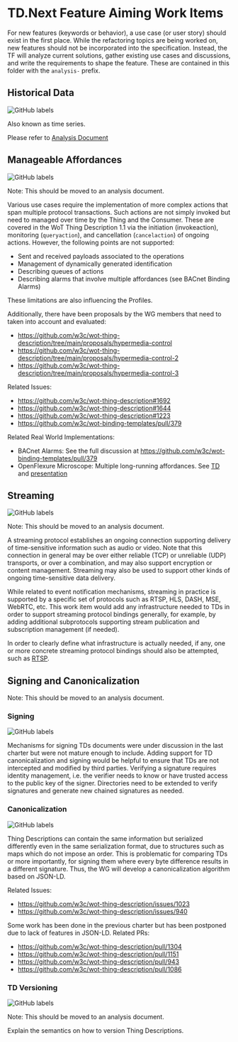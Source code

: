 # TD.Next Feature Aiming Work Items

For new features (keywords or behavior), a use case (or user story) should exist in the first place.
While the refactoring topics are being worked on, new features should not be incorporated into the specification.
Instead, the TF will analyze current solutions, gather existing use cases and discussions, and write the requirements to shape the feature.
These are contained in this folder with the `analysis-` prefix.

## Historical Data

![GitHub labels](https://img.shields.io/github/labels/w3c/wot-thing-description/historical%20data)

Also known as time series.

Please refer to [Analysis Document](./../analysis-historical-data-work-item.md)

## Manageable Affordances

![GitHub labels](https://img.shields.io/github/labels/w3c/wot-thing-description/manageable%20affordances)

Note: This should be moved to an analysis document.

Various use cases require the implementation of more complex actions that span multiple protocol transactions. Such actions are not simply invoked but need to managed over time by the Thing and the Consumer.
These are covered in the WoT Thing Description 1.1 via the initiation (invokeaction), monitoring (`queryaction`), and cancellation (`cancelaction`) of ongoing actions.
However, the following points are not supported:

- Sent and received payloads associated to the operations
- Management of dynamically generated identification
- Describing queues of actions
- Describing alarms that involve multiple affordances (see BACnet Binding Alarms)

These limitations are also influencing the Profiles.

Additionally, there have been proposals by the WG members that need to taken into account and evaluated:

- <https://github.com/w3c/wot-thing-description/tree/main/proposals/hypermedia-control>
- <https://github.com/w3c/wot-thing-description/tree/main/proposals/hypermedia-control-2>
- <https://github.com/w3c/wot-thing-description/tree/main/proposals/hypermedia-control-3>

Related Issues:

- <https://github.com/w3c/wot-thing-description#1692>
- <https://github.com/w3c/wot-thing-description#1644>
- <https://github.com/w3c/wot-thing-description#1223>
- <https://github.com/w3c/wot-binding-templates/pull/379>

Related Real World Implementations:

- BACnet Alarms: See the full discussion at <https://github.com/w3c/wot-binding-templates/pull/379>
- OpenFlexure Microscope: Multiple long-running affordances. See [TD](https://github.com/w3c/wot-testing/tree/main/events/2024.11.Munich/TDs/openflexure) and [presentation](https://www.youtube.com/watch?v=TI6HUOw6lhU)

## Streaming

![GitHub labels](https://img.shields.io/github/labels/w3c/wot-thing-description/streaming)

Note: This should be moved to an analysis document.

A streaming protocol establishes an ongoing connection supporting delivery of time-sensitive information such as audio or video.
Note that this connection in general may be over either reliable (TCP) or unreliable (UDP) transports, or over a combination, and may also support encryption or content management.
Streaming may also be used to support other kinds of ongoing time-sensitive data delivery.

While related to event notification mechanisms, streaming in practice is supported by a specific set of protocols such as RTSP, HLS, DASH, MSE, WebRTC, etc.
This work item would add any infrastructure needed to TDs in order to support streaming protocol bindings generally, for example, by adding additional subprotocols supporting stream publication and subscription management (if needed).

In order to clearly define what infrastructure is actually needed, if any, one or more concrete streaming protocol bindings should also be attempted, such as [RTSP](https://w3c.github.io/wot-charter-drafts/wot-wg-2023-details.html#rtsp-binding-workitem).

## Signing and Canonicalization

Note: This should be moved to an analysis document.

### Signing

![GitHub labels](https://img.shields.io/github/labels/w3c/wot-thing-description/signing)

Mechanisms for signing TDs documents were under discussion in the last charter but were not mature enough to include.
Adding support for TD canonicalization and signing would be helpful to ensure that TDs are not intercepted and modified by third parties.
Verifying a signature requires identity management, i.e. the verifier needs to know or have trusted access to the public key of the signer.
Directories need to be extended to verify signatures and generate new chained signatures as needed.

### Canonicalization

![GitHub labels](https://img.shields.io/github/labels/w3c/wot-thing-description/canonicaliziation)

Thing Descriptions can contain the same information but serialized differently even in the same serialization format, due to structures such as maps which do not impose an order.
This is problematic for comparing TDs or more importantly, for signing them where every byte difference results in a different signature.
Thus, the WG will develop a canonicalization algorithm based on JSON-LD.

Related Issues:

- <https://github.com/w3c/wot-thing-description/issues/1023>
- <https://github.com/w3c/wot-thing-description/issues/940>

Some work has been done in the previous charter but has been postponed due to lack of features in JSON-LD. Related PRs:

- <https://github.com/w3c/wot-thing-description/pull/1304>
- <https://github.com/w3c/wot-thing-description/pull/1151>
- <https://github.com/w3c/wot-thing-description/pull/943>
- <https://github.com/w3c/wot-thing-description/pull/1086>

### TD Versioning

![GitHub labels](https://img.shields.io/github/labels/w3c/wot-thing-description/versioning)

Note: This should be moved to an analysis document.

Explain the semantics on how to version Thing Descriptions.
